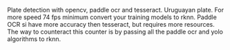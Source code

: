 Plate detection with opencv, paddle ocr and tesseract. Uruguayan plate. For more speed 74 fps minimum convert your training models to rknn.  Paddle OCR si have more accuracy then tesseract, but requires more resources.  
The way to counteract this counter is by passing all the paddle ocr and yolo algorithms to rknn.
